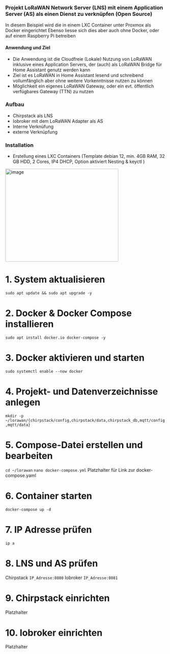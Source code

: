 ### Projekt LoRaWAN Network Server (LNS) mit einem Application Server (AS) als einen Dienst zu verknüpfen (Open Source)

In diesem Beispiel wird die in einem LXC Container unter Proxmox als Docker eingerichtet
Ebenso liesse sich dies aber auch ohne Docker, oder auf einem Raspberry Pi betreiben

#### Anwendung und Ziel
- Die Anwendung ist die Cloudfreie (Lokale) Nutzung von LoRaWAN inklusive eines Application Servers, der (auch) als LoRaWAN Bridge für Home Assistant genutz werden kann
- Ziel ist es LoRaWAN in Home Assistant lesend und schreibend vollumfänglich aber ohne weitere Vorkenntnisse nutzen zu können
- Möglichkeit ein eigenes LoRaWAN Gateway, oder ein evt. öffentlich verfügbares Gateway (TTN) zu nutzen
  
### Aufbau
- Chirpstack als LNS
- Iobroker mit dem LoRaWAN Adapter als AS
- Interne Verknüfung
- externe Verknüpfung

### Installation
- Erstellung eines LXC Containers (Template debian 12, min. 4GB RAM, 32 GB HDD, 2 Cores, IP4 DHCP, Option aktiviert Nesting & keyctl )
<img width="355" height="292" alt="image" src="https://github.com/user-attachments/assets/f89a59c1-0bbd-422d-8926-c48a31278d14" />


# 1. System aktualisieren
```sudo apt update && sudo apt upgrade -y```

# 2. Docker & Docker Compose installieren
```sudo apt install docker.io docker-compose -y```

# 3. Docker aktivieren und starten
```sudo systemctl enable --now docker```

# 4. Projekt- und Datenverzeichnisse anlegen
```mkdir -p ~/lorawan/{chirpstack/config,chirpstack/data,chirpstack_db,mqtt/config,mqtt/data}```

# 5. Compose-Datei erstellen und bearbeiten
```cd ~/lorawan```
```nano docker-compose.yml```
Platzhalter für Link zur docker-compose.yaml

# 6. Container starten
```docker-compose up -d```

# 7. IP Adresse prüfen
```ip a```

# 8. LNS und AS prüfen
Chirpstack ```IP_Adresse:8080```
Iobroker ```IP_Adresse:8081```

# 9. Chirpstack einrichten
Platzhalter

# 10. Iobroker einrichten
Platzhalter






 



